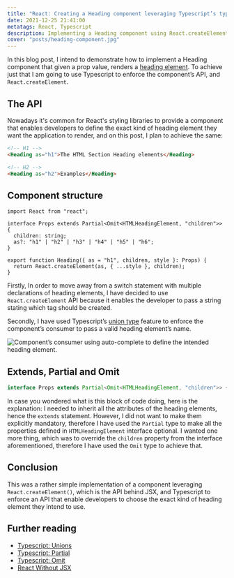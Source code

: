 ```yaml
---
title: "React: Creating a Heading component leveraging Typescript’s typing system"
date: 2021-12-25 21:41:00
metatags: React, Typescript
description: Implementing a Heading component using React.createElement() and Typescript.
cover: "posts/heading-component.jpg"
---
```


In this blog post, I intend to demonstrate how to implement a Heading component that given a prop value, renders a [heading element](https://developer.mozilla.org/en-US/docs/Web/HTML/Element/Heading_Elements). To achieve just that I am going to use Typescript to enforce the component’s API, and `React.createElement`.

## The API

Nowadays it's common for React's styling libraries to provide a component that enables developers to define the exact kind of heading element they want the application to render, and on this post, I plan to achieve the same:

```html
<!-- H1 -->
<Heading as="h1">The HTML Section Heading elements</Heading>

<!-- H2 -->
<Heading as="h2">Examples</Heading>
```

## Component structure

```tsx
import React from "react";

interface Props extends Partial<Omit<HTMLHeadingElement, "children">> {
  children: string;
  as?: "h1" | "h2" | "h3" | "h4" | "h5" | "h6";
}

export function Heading({ as = "h1", children, style }: Props) {
  return React.createElement(as, { ...style }, children);
}
```

Firstly, In order to move away from a switch statement with multiple declarations of heading elements, I have decided to use `React.createElement` API because it enables the developer to pass a string stating which tag should be created. 

Secondly, I have used Typescript’s [union type](https://www.typescriptlang.org/docs/handbook/typescript-in-5-minutes-func.html#unions) feature to enforce the component’s consumer to pass a valid heading element’s name.

![Component’s consumer using auto-complete to define the intended heading element.](/posts/heading-component-declaration.gif)

## Extends, Partial and Omit

```typescript
interface Props extends Partial<Omit<HTMLHeadingElement, "children">> {}
```

In case you wondered what is this block of code doing, here is the explanation: I needed to inherit all the attributes of the heading elements, hence the `extends` statement. However, I did not want to make them explicitly mandatory, therefore I have used the `Partial` type to make all the properties defined in `HTMLHeadingElement` interface optional. I wanted one more thing, which was to override the `children` property from the interface aforementioned, therefore I have used the `Omit` type to achieve that.

## Conclusion

This was a rather simple implementation of a component leveraging `React.createElement()`, which is the API behind JSX, and Typescript to enforce an API that enable developers to choose the exact kind of heading element they intend to use. 


## Further reading

- [Typescript: Unions](https://www.typescriptlang.org/docs/handbook/typescript-in-5-minutes-func.html#unions)
- [Typescript: Partial](https://www.typescriptlang.org/docs/handbook/utility-types.html#partialtype)
- [Typescript: Omit](https://www.typescriptlang.org/docs/handbook/utility-types.html#omittype-keys)
- [React Without JSX](https://reactjs.org/docs/react-without-jsx.html)